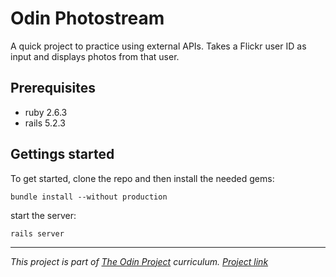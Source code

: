 # Odin Photostream
A quick project to practice using external APIs. Takes a Flickr user ID as input and displays photos from that user.

## Prerequisites
- ruby 2.6.3
- rails 5.2.3

## Gettings started
To get started, clone the repo and then install the needed gems:
```
bundle install --without production
```
start the server:
```
rails server
```

---
_This project is part of [The Odin Project](https://www.theodinproject.com/) curriculum. [Project link](https://www.theodinproject.com/lessons/apis#project-2-using-a-third-party-api)_